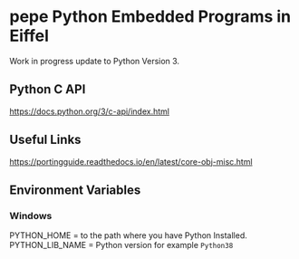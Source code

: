 # pepe Python Embedded Programs in Eiffel

Work in progress update to Python Version 3.

## Python C API 
https://docs.python.org/3/c-api/index.html

## Useful Links
https://portingguide.readthedocs.io/en/latest/core-obj-misc.html


## Environment Variables

### Windows
PYTHON_HOME = to the path where you have Python Installed.
PYTHON_LIB_NAME = Python version for example `Python38`



